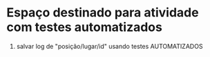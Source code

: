 # Espaço destinado para atividade com testes automatizados
1. salvar log de "posição/lugar/id" usando testes AUTOMATIZADOS